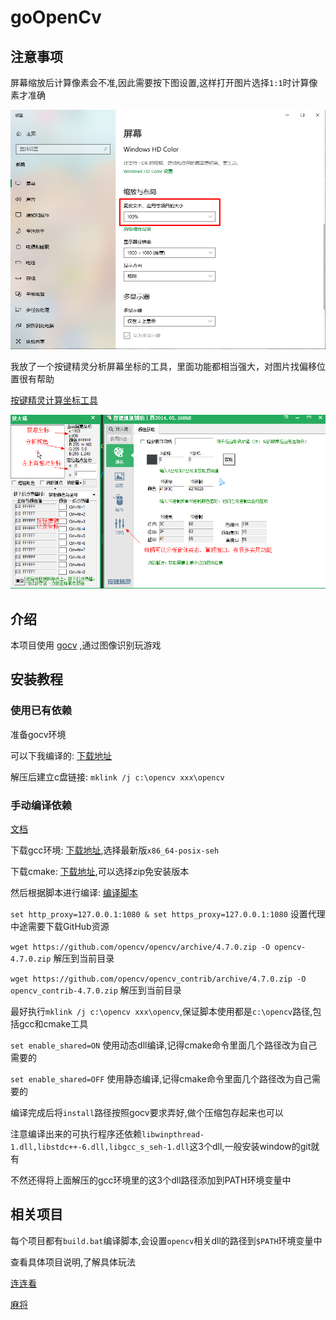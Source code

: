 # goOpenCv

## 注意事项

屏幕缩放后计算像素会不准,因此需要按下图设置,这样打开图片选择`1:1`时计算像素才准确

![screen](screen.png)

我放了一个按键精灵分析屏幕坐标的工具，里面功能都相当强大，对图片找偏移位置很有帮助

[按键精灵计算坐标工具](Picker.7z)

![picker](picker.png)

## 介绍
本项目使用 [gocv](https://gocv.io/) ,通过图像识别玩游戏

## 安装教程

### 使用已有依赖

准备gocv环境

可以下我编译的: [下载地址](https://github.com/jan-bar/go-opencv/releases/download/v0.0.1/opencv.7z)

解压后建立c盘链接: `mklink /j c:\opencv xxx\opencv`

### 手动编译依赖

[文档](https://gocv.io/getting-started/windows/)

下载gcc环境: [下载地址](https://sourceforge.net/projects/mingw-w64/files/),选择最新版`x86_64-posix-seh`

下载cmake: [下载地址](https://cmake.org/download/),可以选择zip免安装版本

然后根据脚本进行编译: [编译脚本](https://github.com/hybridgroup/gocv/blob/release/win_build_opencv.cmd)

`set http_proxy=127.0.0.1:1080 & set https_proxy=127.0.0.1:1080` 设置代理中途需要下载GitHub资源

`wget https://github.com/opencv/opencv/archive/4.7.0.zip -O opencv-4.7.0.zip` 解压到当前目录

`wget https://github.com/opencv/opencv_contrib/archive/4.7.0.zip -O opencv_contrib-4.7.0.zip` 解压到当前目录

最好执行`mklink /j c:\opencv xxx\opencv`,保证脚本使用都是`c:\opencv`路径,包括gcc和cmake工具

`set enable_shared=ON` 使用动态dll编译,记得cmake命令里面几个路径改为自己需要的

`set enable_shared=OFF` 使用静态编译,记得cmake命令里面几个路径改为自己需要的

编译完成后将`install`路径按照gocv要求弄好,做个压缩包存起来也可以

注意编译出来的可执行程序还依赖`libwinpthread-1.dll,libstdc++-6.dll,libgcc_s_seh-1.dll`这3个dll,一般安装window的git就有

不然还得将上面解压的gcc环境里的这3个dll路径添加到PATH环境变量中

## 相关项目
每个项目都有`build.bat`编译脚本,会设置`opencv`相关dll的路径到`$PATH`环境变量中

查看具体项目说明,了解具体玩法

[连连看](LianLianKan/README.md)

[麻将](mahjong/README.md)

